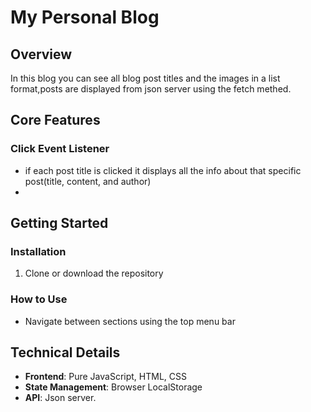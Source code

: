 # My Personal Blog

## Overview
In this blog you can see all blog post titles and the images in a list format,posts are displayed 
from json server using the fetch methed.

## Core Features

### Click Event Listener
- if each post title is clicked it displays all the info about that specific post(title, content, and author)
- 

## Getting Started

### Installation
1. Clone or download the repository

### How to Use
- Navigate between sections using the top menu bar

## Technical Details
- **Frontend**: Pure JavaScript, HTML, CSS
- **State Management**: Browser LocalStorage
- **API**: Json server.
